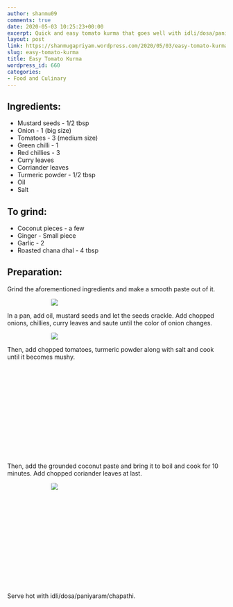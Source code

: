 ```yaml
---
author: shanmu09
comments: true
date: 2020-05-03 10:25:23+00:00
excerpt: Quick and easy tomato kurma that goes well with idli/dosa/paniyaram/chapathi
layout: post
link: https://shanmugapriyam.wordpress.com/2020/05/03/easy-tomato-kurma/
slug: easy-tomato-kurma
title: Easy Tomato Kurma
wordpress_id: 660
categories:
- Food and Culinary
---
```

<style>
.square {
    float:left;
    width: 49%;
    border-radius:5%;
    padding-bottom : 40%; /* = width for a 1:1 aspect ratio */
    margin:0.5%;
    background-position:center center;
    background-repeat:no-repeat;
    background-size:cover; /* you change this to "contain" if you don't want the images to be cropped */
}
	
#break {
    clear:both;
}

.img_1{background-image:url('https://shanmugapriyam.files.wordpress.com/2020/05/00100lrportrait_00100_burst20200430163333982_cover.jpg?resize=2000%2C2000');}
.img_2{background-image:url('https://shanmugapriyam.files.wordpress.com/2020/05/00100lrportrait_00100_burst20200430164706162_cover.jpg?resize=2000%2C2000');}
.img_3{background-image:url('https://shanmugapriyam.files.wordpress.com/2020/05/00100lrportrait_00100_burst20200430164927733_cover.jpg');}
.img_4{background-image:url('https://shanmugapriyam.files.wordpress.com/2020/05/00100lrportrait_00100_burst20200430170508367_cover.jpg');}




.resize_fit_center {
    max-width:60%;
    max-height:60%;
    vertical-align: middle;
    display: block;
    margin-left: auto;
    margin-right: auto;
    border-radius:5%;
}

.center {
  margin: auto;
  width: 60%;
}
</style>



## Ingredients:







  * Mustard seeds - 1/2 tbsp
  * Onion - 1 (big size)
  * Tomatoes  - 3 (medium size)
  * Green chilli - 1
  * Red chillies - 3
  * Curry leaves
  * Corriander leaves
  * Turmeric powder - 1/2 tbsp
  * Oil
  * Salt






## To grind:







  * Coconut pieces - a few
  * Ginger - Small piece
  * Garlic - 2
  * Roasted chana dhal - 4 tbsp






## Preparation:







Grind the aforementioned ingredients and make a smooth paste out of it.




<div>
	<img src="https://shanmugapriyam.files.wordpress.com/2020/04/00100lrportrait_00100_burst20200430151243323_cover.jpg?w=986"  class="resize_fit_center"/>
</div>
<p/>






In a pan, add oil, mustard seeds and let the seeds crackle. Add chopped onions, chillies, curry leaves and saute until the color of onion changes.




<div>
	<img src="https://shanmugapriyam.files.wordpress.com/2020/04/00100lrportrait_00100_burst20200430163043385_cover.jpg?w=1024"  class="resize_fit_center"/>
</div>
<p/>






Then, add chopped tomatoes, turmeric powder along with salt and cook until it becomes mushy.





<div class="square img_1">
</div>
<div class="square img_2">
</div>
<div id="break"> </div>
<p/>








Then, add the grounded coconut paste and bring it to boil and cook for 10 minutes. Add chopped coriander leaves at last.






<div>
	<img src="https://shanmugapriyam.files.wordpress.com/2020/04/00100lrportrait_00100_burst20200430164755041_cover.jpg"  class="resize_fit_center"/>
</div>
<p/>




<div class="square img_3">
</div>
<div class="square img_4">
</div>
<div id="break"> </div>
<p/>







Serve hot with idli/dosa/paniyaram/chapathi.



